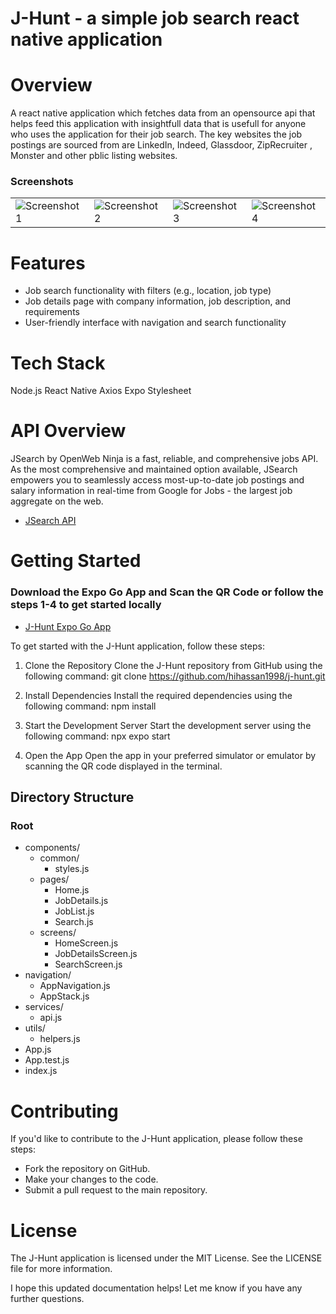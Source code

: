 # J-Hunt - a simple job search react native application

# Overview
A react native application which fetches data from an opensource api that helps feed this application with insightfull data that is usefull for anyone who uses the application for their job search. The key websites the job postings are sourced from are LinkedIn, Indeed, Glassdoor, ZipRecruiter , Monster and other pblic listing websites.


### Screenshots
| | | | |
| --- | --- | --- | --- |
| ![Screenshot 1](screenshot1.png) | ![Screenshot 2](screenshot2.png) | ![Screenshot 3](screenshot3.png) | ![Screenshot 4](screenshot4.png) |

# Features
- Job search functionality with filters (e.g., location, job type)
- Job details page with company information, job description, and requirements
- User-friendly interface with navigation and search functionality

# Tech Stack
Node.js
React Native
Axios
Expo
Stylesheet

# API Overview
JSearch by OpenWeb Ninja is a fast, reliable, and comprehensive jobs API. As the most comprehensive and maintained option available, JSearch empowers you to seamlessly access most-up-to-date job postings and salary information in real-time from Google for Jobs - the largest job aggregate on the web.
- [JSearch API](https://rapidapi.com/letscrape-6bRBa3QguO5/api/jsearch)



# Getting Started

### Download the Expo Go App and Scan the QR Code or follow the steps 1-4 to get started locally
- [J-Hunt Expo Go App](https://expo.dev/preview/update?message=updated%20job_apply-links&updateRuntimeVersion=1.0.0&createdAt=2024-08-11T14%3A01%3A16.739Z&slug=exp&projectId=bb2dd756-5e6a-4ebb-9453-054be945db77&group=75467954-caab-4377-acc4-56ac71fcb25d)

To get started with the J-Hunt application, follow these steps:

1. Clone the Repository
Clone the J-Hunt repository from GitHub using the following command:
git clone https://github.com/hihassan1998/j-hunt.git

2. Install Dependencies
Install the required dependencies using the following command:
npm install

3. Start the Development Server
Start the development server using the following command:
npx expo start

4. Open the App
Open the app in your preferred simulator or emulator by scanning the QR code displayed in the terminal.

## Directory Structure
### Root

- components/
  - common/
    - styles.js
  - pages/
    - Home.js
    - JobDetails.js
    - JobList.js
    - Search.js
  - screens/
    - HomeScreen.js
    - JobDetailsScreen.js
    - SearchScreen.js
- navigation/
  - AppNavigation.js
  - AppStack.js
- services/
  - api.js
- utils/
  - helpers.js
- App.js
- App.test.js
- index.js



# Contributing
If you'd like to contribute to the J-Hunt application, please follow these steps:

- Fork the repository on GitHub.
- Make your changes to the code.
- Submit a pull request to the main repository.

# License
The J-Hunt application is licensed under the MIT License. See the LICENSE file for more information.

I hope this updated documentation helps! Let me know if you have any further questions.